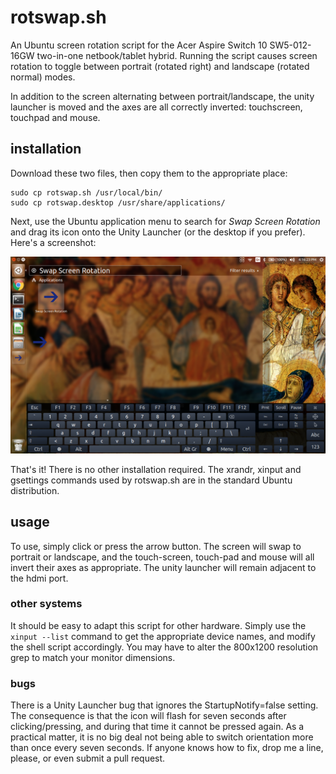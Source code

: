 # rotswap.sh

An Ubuntu screen rotation script for the Acer Aspire Switch 10 SW5-012-16GW two-in-one netbook/tablet hybrid. Running the script causes screen rotation to toggle between portrait (rotated right) and landscape (rotated normal) modes.

In addition to the screen alternating between portrait/landscape, the unity launcher is moved and the axes are all correctly inverted: touchscreen, touchpad and mouse.

## installation

Download these two files, then copy them to the appropriate place:

    sudo cp rotswap.sh /usr/local/bin/
    sudo cp rotswap.desktop /usr/share/applications/

Next, use the Ubuntu application menu to search for *Swap Screen Rotation* and drag its icon onto the Unity Launcher (or the desktop if you prefer). Here's a screenshot:

![Launcher Screenshot](./img/screenshot%231.png)

That's it! There is no other installation required. The xrandr, xinput and gsettings commands used by rotswap.sh are in the standard Ubuntu distribution.

## usage

To use, simply click or press the arrow button. The screen will swap to portrait or landscape, and the touch-screen, touch-pad and mouse will all invert their axes as appropriate. The unity launcher will remain adjacent to the hdmi port.

### other systems

It should be easy to adapt this script for other hardware. Simply use the `xinput --list` command to get the appropriate device names, and modify the shell script accordingly. You may have to alter the 800x1200 resolution grep to match your monitor dimensions.

### bugs

There is a Unity Launcher bug that ignores the StartupNotify=false setting. The consequence is that the icon will flash for seven seconds after clicking/pressing, and during that time it cannot be pressed again. As a practical matter, it is no big deal not being able to switch orientation more than once every seven seconds. If anyone knows how to fix, drop me a line, please, or even submit a pull request.
